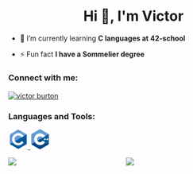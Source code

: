 <h1 align="center">Hi 👋, I'm Victor</h1>

- 🌱 I’m currently learning **C languages at 42-school**

- ⚡ Fun fact **I have a Sommelier degree**

<h3 align="left">Connect with me:</h3>
<p align="left">
<a href="https://linkedin.com/in/victor burton" target="blank"><img align="center" src="https://raw.githubusercontent.com/rahuldkjain/github-profile-readme-generator/master/src/images/icons/Social/linked-in-alt.svg" alt="victor burton" height="30" width="40" /></a>
</p>

<h3 align="left">Languages and Tools:</h3>
<p align="left"> <a href="https://www.cprogramming.com/" target="_blank" rel="noreferrer"> <img src="https://raw.githubusercontent.com/devicons/devicon/master/icons/c/c-original.svg" alt="c" width="40" height="40"/> </a> <a href="https://www.w3schools.com/cpp/" target="_blank" rel="noreferrer"> <img src="https://raw.githubusercontent.com/devicons/devicon/master/icons/cplusplus/cplusplus-original.svg" alt="cplusplus" width="40" height="40"/> </a> </p>

<img align="left" width="47%" src="https://github-readme-stats.vercel.app/api/top-langs/?username=vburton97&layout=compact" />
<img align="left" width="47%" src="https://github-readme-stats.vercel.app/api?username=vburton97&show_icons=true&theme=radical" />
